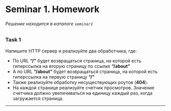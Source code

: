 
# Seminar 1. Homework
###### Решение находится в каталоге `seminar1`

### Task 1
Напишите HTTP сервер и реализуйте два обработчика, где:
- По URL **“/”** будет возвращаться страница, на которой есть гиперссылка на вторую страницу по ссылке **“/about”**
- А по URL **“/about”** будет возвращаться страница, на которой есть гиперссылка на первую страницу **“/”**
- Также реализуйте обработку несуществующих роутов (**404**).
- На каждой странице реализуйте счетчик просмотров. Значение счетчика должно увеличиваться на единицу каждый раз, когда загружается страница.


---
